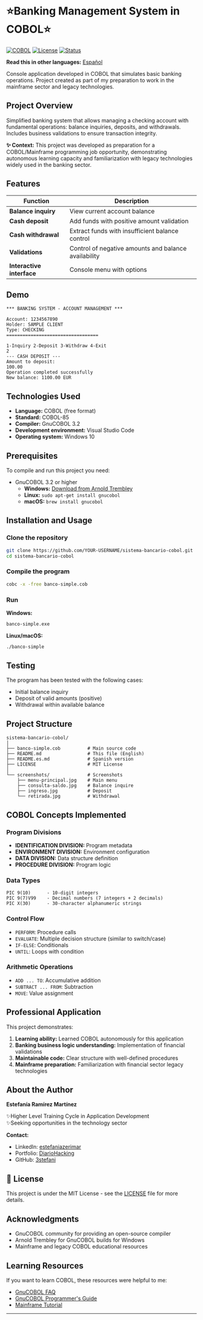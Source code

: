 # ⭐Banking Management System in COBOL⭐

[![COBOL](https://img.shields.io/badge/COBOL-3.2-blue)](https://gnucobol.sourceforge.io/)
[![License](https://img.shields.io/badge/license-MIT-green)](LICENSE)
[![Status](https://img.shields.io/badge/status-active-success)]()

**Read this in other languages:** [Español](README.es.md)

Console application developed in COBOL that simulates basic banking operations. Project created as part of my preparation to work in the mainframe sector and legacy technologies.

## Project Overview

Simplified banking system that allows managing a checking account with fundamental operations: balance inquiries, deposits, and withdrawals. Includes business validations to ensure transaction integrity.

**✨ Context:** This project was developed as preparation for a COBOL/Mainframe programming job opportunity, demonstrating autonomous learning capacity and familiarization with legacy technologies widely used in the banking sector.

## Features

| Function | Description |
|---------|-------------|
| **Balance inquiry** | View current account balance |
| **Cash deposit** | Add funds with positive amount validation |
| **Cash withdrawal** | Extract funds with insufficient balance control |
| **Validations** | Control of negative amounts and balance availability |
| **Interactive interface** | Console menu with options |

## Demo

```
*** BANKING SYSTEM - ACCOUNT MANAGEMENT ***

Account: 1234567890
Holder: SAMPLE CLIENT
Type: CHECKING
==================================

1-Inquiry 2-Deposit 3-Withdraw 4-Exit
2
--- CASH DEPOSIT ---
Amount to deposit: 
100.00
Operation completed successfully
New balance: 1100.00 EUR
```

## Technologies Used

- **Language:** COBOL (free format)
- **Standard:** COBOL-85
- **Compiler:** GnuCOBOL 3.2
- **Development environment:** Visual Studio Code
- **Operating system:** Windows 10

## Prerequisites

To compile and run this project you need:

- GnuCOBOL 3.2 or higher
  - **Windows:** [Download from Arnold Trembley](https://www.arnoldtrembley.com/GnuCOBOL.htm)
  - **Linux:** `sudo apt-get install gnucobol`
  - **macOS:** `brew install gnucobol`

## Installation and Usage

### Clone the repository

```bash
git clone https://github.com/YOUR-USERNAME/sistema-bancario-cobol.git
cd sistema-bancario-cobol
```

### Compile the program

```bash
cobc -x -free banco-simple.cob
```

### Run

**Windows:**
```cmd
banco-simple.exe
```

**Linux/macOS:**
```bash
./banco-simple
```

## Testing

The program has been tested with the following cases:

- Initial balance inquiry
- Deposit of valid amounts (positive)
- Withdrawal within available balance

## Project Structure

```
sistema-bancario-cobol/
│
├── banco-simple.cob          # Main source code
├── README.md                 # This file (English)
├── README.es.md              # Spanish version
├── LICENSE                   # MIT License
│
└── screenshots/              # Screenshots
    ├── menu-principal.jpg    # Main menu
    ├── consulta-saldo.jpg    # Balance inquire
    ├── ingreso.jpg           # Deposit
    └── retirada.jpg          # Withdrawal
```
## COBOL Concepts Implemented

### Program Divisions
- **IDENTIFICATION DIVISION:** Program metadata
- **ENVIRONMENT DIVISION:** Environment configuration
- **DATA DIVISION:** Data structure definition
- **PROCEDURE DIVISION:** Program logic

### Data Types
```cobol
PIC 9(10)      - 10-digit integers
PIC 9(7)V99    - Decimal numbers (7 integers + 2 decimals)
PIC X(30)      - 30-character alphanumeric strings
```

### Control Flow
- `PERFORM`: Procedure calls
- `EVALUATE`: Multiple decision structure (similar to switch/case)
- `IF-ELSE`: Conditionals
- `UNTIL`: Loops with condition

### Arithmetic Operations
- `ADD ... TO`: Accumulative addition
- `SUBTRACT ... FROM`: Subtraction
- `MOVE`: Value assignment

## Professional Application

This project demonstrates:

1. **Learning ability:** Learned COBOL autonomously for this application
2. **Banking business logic understanding:** Implementation of financial validations
3. **Maintainable code:** Clear structure with well-defined procedures
4. **Mainframe preparation:** Familiarization with financial sector legacy technologies

## About the Author

**Estefanía Ramírez Martínez**

✨Higher Level Training Cycle in Application Development  
✨Seeking opportunities in the technology sector  

**Contact:**
- LinkedIn: [estefaniazerimar](https://www.linkedin.com/in/estefaniazerimar/)
- Portfolio: [DiarioHacking](https://diariohacking.com/)
- GitHub: [3stefani](https://github.com/3stefani)

## 📄 License

This project is under the MIT License - see the [LICENSE](LICENSE) file for more details.

## Acknowledgments

- GnuCOBOL community for providing an open-source compiler
- Arnold Trembley for GnuCOBOL builds for Windows
- Mainframe and legacy COBOL educational resources

## Learning Resources

If you want to learn COBOL, these resources were helpful to me:

- [GnuCOBOL FAQ](https://gnucobol.sourceforge.io/faq/index.html)
- [GnuCOBOL Programmer's Guide](https://gnucobol.sourceforge.io/guides.html)
- [Mainframe Tutorial](https://www.tutorialspoint.com/cobol/index.htm)

---


